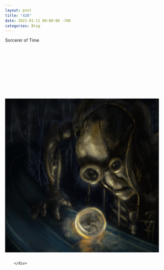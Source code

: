 ```yaml
---
layout: post
title: "428"
date: 2021-01-11 00:00:00 -700
categories: Blog
---
```


<div class="blog-content">
				<div class="paragraph">Sorcerer of Time<br></div>  <div class="wsite-video"><div title="Video: sorcereroftime_timelapse_906.mp4" class="wsite-video-wrapper wsite-video-height-282 wsite-video-align-left"> 					<div id="wsite-video-container-850666009517219275" class="wsite-video-container" style="margin: 10px 0 10px 0;"> 						<iframe allowtransparency="true" allowfullscreen="true" frameborder="0" scrolling="no" id="video-iframe-850666009517219275" src="about:blank"> 						</iframe> 						<script> 							document.getElementById("video-iframe-850666009517219275").style.opacity = 0; 							document.getElementById("wsite-video-container-850666009517219275").style.background = "none"; 							var videoIframe850666009517219275Content = '<!DOC'+'TYPE ht'+'ml>' 								+ '<he'+'ad>' 								+ '<scr'+'ipt type="text/javascript" src="https://ajax.googleapis.com/ajax/libs/jquery/2.1.4/jquery.min.js">\x3C/script>' 								+ '<scr'+'ipt type="text/javascript" src="//www.weebly.com/weebly/apps/generateVideo.php?source=weebly&output=js&elementid=850666009517219275&user=11936545&ineditor=0&align=left&margintop=10px&marginbottom=10px&downloadable=0&height=282&video=b/11936545-902701815665575293/sorcereroftime_timelapse_906.mp4&image=b/11936545-902701815665575293/sorcereroftime_timelapse_906.jpg">\x3C/script>' 								+ '</he'+'ad>' 								+ '<bo'+'dy style="margin:0; padding: 0;border:none;overflow:hidden;">' 								+ '</bo'+'dy></ht'+'ml>'; 							setTimeout(function() { 								var videoIframe850666009517219275Actual =  document.getElementById("video-iframe-850666009517219275").contentDocument; 								videoIframe850666009517219275Actual.open().write(videoIframe850666009517219275Content); 								videoIframe850666009517219275Actual.close(); 							}, 500); 						</script> 						<style> 							#wsite-video-container-850666009517219275{ 								background: url(../../www.weebly.com/uploads/b/11936545-902701815665575293/sorcereroftime_timelapse_906.jpg); 							}  							#video-iframe-850666009517219275{ 								background: url(//cdn2.editmysite.com/images/util/videojs/play-icon.png?1610400451); 							}  							#wsite-video-container-850666009517219275, #video-iframe-850666009517219275{ 								background-repeat: no-repeat; 								background-position:center; 							}  							@media only screen and (-webkit-min-device-pixel-ratio: 2), 								only screen and (        min-device-pixel-ratio: 2), 								only screen and (                min-resolution: 192dpi), 								only screen and (                min-resolution: 2dppx) { 									#video-iframe-850666009517219275{ 										background: url(//cdn2.editmysite.com/images/util/videojs/@2x/play-icon.png?1610400451); 										background-repeat: no-repeat; 										background-position:center; 										background-size: 70px 70px; 									} 							} 						</style> 					</div> 				</div></div>  <div><div class="wsite-image wsite-image-border-none " style="padding-top:10px;padding-bottom:10px;margin-left:0;margin-right:0;text-align:center"> <a> <img src="/uploads/photo-2021-01-11-4-08-00-pm_orig.png" alt="Picture" style="width:auto;max-width:100%"> </a> <div style="display:block;font-size:90%"></div> </div></div>

		</div>
        
